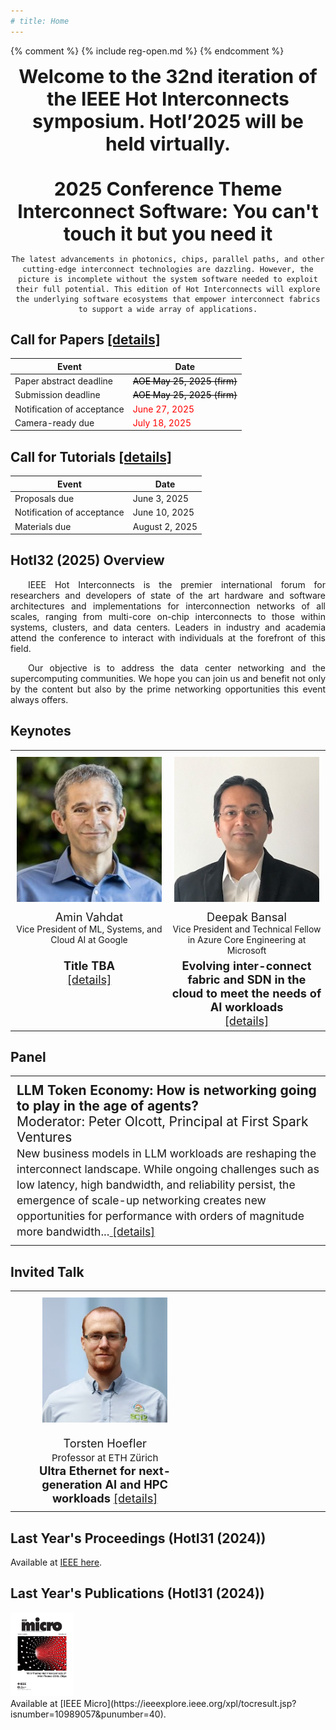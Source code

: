 ```yaml
---
# title: Home
---
```


{% comment %}
{% include reg-open.md %}
{% endcomment %}

<!-- <div style="text-align: center; font-size: 30px">
<strong>2025 Conference Theme<br>
Interconnect Software: You can't touch it but you need it</strong>
</div> -->

<div style="max-width: 850px; margin: 0 auto; text-align: center">
    <div style="text-align: center; font-size: 30px">
    <strong>Welcome to the 32nd iteration of the IEEE Hot Interconnects symposium. </strong>
    <strong>HotI’2025 will be held virtually.</strong> <br><br>
    <strong>2025 Conference Theme<br>
    Interconnect Software: You can't touch it but you need it</strong>
    </div>

    The latest advancements in photonics, chips, parallel paths, and other cutting-edge interconnect technologies are dazzling. However, the picture is incomplete without the system software needed to exploit their full potential. This edition of Hot Interconnects will explore the underlying software ecosystems that empower interconnect fabrics to support a wide array of applications.
</div>

<!-- before this line you have your intro… -->

<div class="call-for-container">

  <div class="call-for-panel">
    <h2>Call for Papers <a href="call-for-papers.html">[details]</a></h2>
    <table>
      <thead>
        <tr><th>Event</th><th>Date</th></tr>
      </thead>
      <tbody>
        <tr>
          <td>Paper abstract deadline</td>
          <td><span style="color:black"><del>AOE May 25, 2025 (firm)</del></span></td>
        </tr>
        <tr>
          <td>Submission deadline</td>
          <td><span style="color:black"><del>AOE May 25, 2025 (firm)</del></span></td>
        </tr>
        <tr>
          <td>Notification of acceptance</td>
          <td><span style="color:red">June 27, 2025</span></td>
        </tr>
        <tr>
          <td>Camera-ready due</td>
          <td><span style="color:red">July 18, 2025</span></td>
        </tr>
      </tbody>
    </table>
  </div>

  <div class="call-for-panel">
    <h2>Call for Tutorials <a href="call-for-tutorials.html">[details]</a></h2>
    <table>
      <thead>
        <tr><th>Event</th><th>Date</th></tr>
      </thead>
      <tbody>
        <tr>
          <td>Proposals due</td>
          <td>June 3, 2025</td>
        </tr>
        <tr>
          <td>Notification of acceptance</td>
          <td>June 10, 2025</td>
        </tr>
        <tr>
          <td>Materials due</td>
          <td>August 2, 2025</td>
        </tr>
      </tbody>
    </table>
  </div>

</div>

<!-- then continues with HotI32 overview… -->


## HotI32 (2025) Overview

<div style="text-align: justify; text-indent: 2em;">
<p>
IEEE Hot Interconnects is the premier international forum for researchers
and developers of state of the art hardware and software architectures and
implementations for interconnection networks of all scales, ranging from
multi-core on-chip interconnects to those within systems, clusters, and
data centers. Leaders in industry and academia attend the conference to
interact with individuals at the forefront of this field.
</p>
<p>
Our objective is to address the data center networking and the supercomputing
communities. We hope you can join us and benefit not only by the content
but also by the prime networking opportunities this event always offers.
</p>
</div>



## Keynotes


<table class="keynote-table" style="width:100%; border-collapse: collapse;">
  <tbody>
    <!-- Row: photos -->
    <tr>
      <td style="width:50%; text-align:center; padding:10px; border:none;">
        <img src="/assets/img/amin_photo.jpg" alt="Amin Vahdat" style="width:250px; height:auto;">
      </td>
      <td style="width:50%; text-align:center; padding:10px; border:none;">
        <img src="/assets/img/speaker-deepak-size250.jpeg" alt="Deepak Bansal" style="width:250px; height:auto;">
      </td>
    </tr>
    <!-- Row: names -->
    <tr>
      <td style="text-align:center; padding:0px; border:none; font-size: 1.3em;">Amin Vahdat</td>
      <td style="text-align:center; padding:0px; border:none; font-size: 1.3em;">Deepak Bansal</td>
    </tr>
    <!-- Row: affiliations -->
    <tr>
      <td style="vertical-align:top; text-align:center; padding:0px; border:none; font-size: 1em;">
        Vice President of ML, Systems, and Cloud AI at Google
      </td>
      <td style="vertical-align:top; text-align:center; padding:0px; border:none; font-size: 1em;">
        Vice President and Technical Fellow in Azure Core Engineering at Microsoft
      </td>
    </tr>
    <!-- Row: titles + details link -->
    <tr>
      <td style="vertical-align:top; text-align:center; padding:5px; border:none; font-size: 1.3em;">
        <strong>Title TBA</strong> <br> <a href="keynotes-amin.html">[details]</a>
      </td>
      <td style="vertical-align:top; text-align:center; padding:5px; border:none; font-size: 1.3em;">
        <strong>Evolving inter-connect fabric and SDN in the cloud to meet the needs of AI workloads</strong> <br> <a href="keynotes-deepak.html">[details]</a>
      </td>
    </tr>
  </tbody>
</table>


## Panel

<!-- <table style="width: 100%; border-collapse: collapse; border: none;">
  <tbody>
    <td style="padding: 10px; border: none; font-size: 1.1em;">
      <large><strong> Moderator </strong>: <br>
      Peter Olcott, Principal at First Spark Ventures  </large>
    </td>
    <tr style="vertical-align: top; text-align: left;  font-size: 1.3em;">
      <td style="width: 40%; padding: 10px; border: none; font-size: 1.4em;">
        <large><strong>LLM Token Economy: How is networking going to play in the age of agents?</strong></large>  
      </td>
      <td style="width: 60%; padding: 10px; border: none;">
        <small>New business models in LLM workloads are reshaping the interconnect landscape. While ongoing challenges such as low latency, high bandwidth, and reliability persist, the emergence of scale-up networking creates new opportunities for performance with orders of magnitude more bandwidth...<a href="keynotes-panel.html"> <br> details</a></small>
      </td>
    </tr>
  </tbody>
</table> -->

<table style="width: 100%; border-collapse: collapse; border: none;">
  <tbody>
    <tr style="vertical-align: top; text-align: left;  font-size: 1.5em;">
      <td style="width: 60%; padding: 10px; border: none;">
        <large><strong>LLM Token Economy: How is networking going to play in the age of agents?</strong></large>  <br>
        Moderator: Peter Olcott, Principal at First Spark Ventures <br>
        <small>New business models in LLM workloads are reshaping the interconnect landscape. While ongoing challenges such as low latency, high bandwidth, and reliability persist, the emergence of scale-up networking creates new opportunities for performance with orders of magnitude more bandwidth...<a href="keynotes-panel.html"> [details]</a></small>
      </td>
    </tr>
  </tbody>
</table>


## Invited Talk


<table style="width: 100%; border-collapse: collapse; border: none;">
  <tbody>
    <tr style="vertical-align: top; text-align: center;  font-size: 1.3em;">
      <td style="width: 60%; padding: 10px; border: none;">
        <img src="/assets/img/hoefler_dinfk.jpg" style="width: 200px; height: auto; display: block; margin-left: auto; margin-right: auto;" alt="hoefler Photo"> <br>
        Torsten Hoefler <br>
        <small>Professor at ETH Zürich</small> <br>
        <strong>Ultra Ethernet for next-generation AI and HPC workloads</strong> <a href="keynotes-torsten.html">[details]</a>
      </td>
      <td style="width: 40%; padding: 10px; border: none;">
        &nbsp; </td>
      <!-- <td style="width: 33%; padding: 10px; border: none;">
        &nbsp; </td> -->
    </tr>
  </tbody>
</table>




## Last Year's Proceedings (HotI31 (2024))

Available at [IEEE here](https://ieeexplore.ieee.org/xpl/conhome/10664198/proceeding).

## Last Year's Publications (HotI31 (2024))

<!-- add a figure -->
<div style="text-align: left">
    <img src="/assets/img/hoti_ieeeMicro.jpg" alt="HotI31" style="width: 20%; max-width: 800px; height: auto;">
    <!-- <br> -->
    <!-- <strong>IEEE Micro</strong> -->
</div>
Available at [IEEE Micro](https://ieeexplore.ieee.org/xpl/tocresult.jsp?isnumber=10989057&punumber=40).
